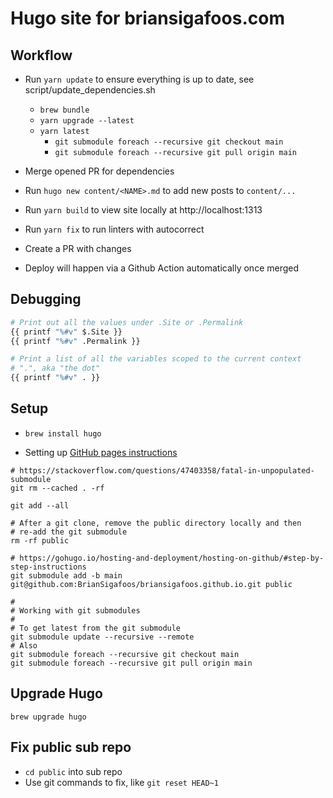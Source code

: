 # Hugo site for briansigafoos.com

## Workflow

- Run `yarn update` to ensure everything is up to date, see script/update_dependencies.sh

  - `brew bundle`
  - `yarn upgrade --latest`
  - `yarn latest`
    - `git submodule foreach --recursive git checkout main`
    - `git submodule foreach --recursive git pull origin main`

- Merge opened PR for dependencies
- Run `hugo new content/<NAME>.md` to add new posts to `content/...`
- Run `yarn build` to view site locally at http://localhost:1313
- Run `yarn fix` to run linters with autocorrect
- Create a PR with changes
- Deploy will happen via a Github Action automatically once merged

## Debugging

```bash
# Print out all the values under .Site or .Permalink
{{ printf "%#v" $.Site }}
{{ printf "%#v" .Permalink }}

# Print a list of all the variables scoped to the current context
# ".", aka "the dot"
{{ printf "%#v" . }}
```

## Setup

- `brew install hugo`

- Setting up [GitHub pages instructions](https://gohugo.io/hosting-and-deployment/hosting-on-github/#readout)

```shell
# https://stackoverflow.com/questions/47403358/fatal-in-unpopulated-submodule
git rm --cached . -rf

git add --all

# After a git clone, remove the public directory locally and then
# re-add the git submodule
rm -rf public

# https://gohugo.io/hosting-and-deployment/hosting-on-github/#step-by-step-instructions
git submodule add -b main git@github.com:BrianSigafoos/briansigafoos.github.io.git public

#
# Working with git submodules
#
# To get latest from the git submodule
git submodule update --recursive --remote
# Also
git submodule foreach --recursive git checkout main
git submodule foreach --recursive git pull origin main
```

## Upgrade Hugo

```shell
brew upgrade hugo
```

## Fix public sub repo

- `cd public` into sub repo
- Use git commands to fix, like `git reset HEAD~1`
